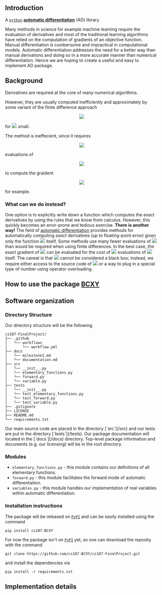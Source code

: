 ## Introduction

A [`python`](https://www.python.org/) [**automatic differentiation**](https://en.wikipedia.org/wiki/Automatic_differentiation) (AD) library.

Many methods in science for example machine learning require the evaluation of derivatives and most of the traditional learning algorithms have relied on the computation of gradients of an objective function. Manual differentiation is cumbersome and impractical in computational models. Automatic differentiation addresses the need for a better way than manual derivations and doing so in a more accurate manner than numerical differentiation. Hence we are hoping to create a useful and easy to implement AD package.


## Background
Derivatives are required at the core of many numerical algorithms.  

However, they are usually computed inefficiently and approximately by some variant of the finite difference approach
<p align="center">
  <img src="https://latex.codecogs.com/svg.latex?f'(x)\approx\frac{f(x+h)-f(x)}{h},"> 
</p>
<p>for <img src="https://latex.codecogs.com/svg.latex?h"> small.</p>
The method is ineffecient, since it requires 
<p align="center">
  <img src="https://latex.codecogs.com/svg.latex?\Omega(n)"> 
</p>  
evaluations of 
<p align="center">
  <img src="https://latex.codecogs.com/svg.latex?f:\mathbb{R}^n\to\mathbb{R}">
</p>
to compute the graident
<p align="center">
  <img src="https://latex.codecogs.com/svg.latex?\nabla%20f(x)=\left(\frac{\partial%20f}{\partial%20x_1}(x),\cdots,\frac{\partial%20f}{\partial%20x_n}(x)\right),">
</p>
for example.

### What can we do instead?
One option is to explicitly write down a function which computes the exact derivatives by using the rules that we know from calculus. However, this quickly becomes an error-prone and tedious exercise. **There is another way!** The field of [automatic differentiation](https://en.wikipedia.org/wiki/Automatic_differentiation) provides methods for automatically computing *exact* derivatives (up to floating-point error) given only the function <img src="https://latex.codecogs.com/svg.latex?f"> itself. Some methods use many fewer evaluations of <img src="https://latex.codecogs.com/svg.latex?f"> than would be required when using finite differences. In the best case, the exact gradient of <img src="https://latex.codecogs.com/svg.latex?f"> can be evaluated for the cost of <img src="https://latex.codecogs.com/svg.latex?\mathcal{O}(1)"> evaluations of <img src="https://latex.codecogs.com/svg.latex?f"> itself. The caveat is that <img src="https://latex.codecogs.com/svg.latex?f"> cannot be considered a black box; instead, we require either access to the source code of <img src="https://latex.codecogs.com/svg.latex?f"> or a way to plug in a special type of number using operator overloading.

## How to use the package [BCXY](https://github.com/cs107-BCXY/cs107-FinalProject)


## Software organization 

### Directory Structure 
Our directory structure will be the following.
<div class="highlight"><pre><span></span><code>cs107-FinalProject/
├── .github
│   └── workflows
│       └── workflow.yml
├── docs
│   └── milestone1.md
│   └── documentation.md
├── src
│   └── __init__.py
│   └── elementary_functions.py
│   └── forward.py
│   └── variable.py
├── tests
│   └── __init__.py
│   └── test_elementary_functions.py 
│   └── test_forward.py
│   └── test_variable.py
├── .gitignore
├── LICENSE
├── README.md
└── requirements.txt
</code></pre></div>
Our main source code are placed in the directory [`src`](/src) and our tests are put in the directory [`tests`](/tests). Our package documentation will located in the [`docs`](/docs) directory. Top-level package information and documents (e.g. our licensing) will be in the root directory.

### Modules
- `elementary_functions.py` - this module contains our definitions of all elementary functions. 
- `forward.py` - this module facilitates the forward mode of automatic differentiation. 
- `variables.py` - this module handles our implementation of real variables within automatic differentiation.  

### Installation instructions
The package will be released on [`PyPI`](https://pypi.org/) and can be easily installed using the command
```
pip install cs107-BCXY
```
For now the package isn't on [`PyPI`](https://pypi.org/) yet, so one can download the reposity with the command
```
git clone https://github.com/cs107-BCXY/cs107-FinalProject.git
```
and install the dependencies via
```
pip install -r requirements.txt
```

## Implementation details
